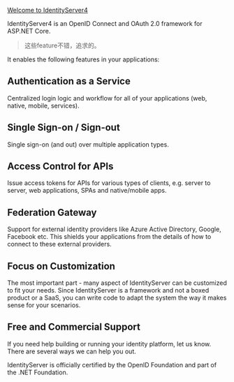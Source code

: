 [Welcome to IdentityServer4](https://identityserver4.readthedocs.io/en/release/)



IdentityServer4 is an OpenID Connect and OAuth 2.0 framework for ASP.NET Core.

> 这些feature不错，追求的。


It enables the following features in your applications:

## Authentication as a Service

Centralized login logic and workflow for all of your applications (web, native, mobile, services).

## Single Sign-on / Sign-out

Single sign-on (and out) over multiple application types.

## Access Control for APIs

Issue access tokens for APIs for various types of clients, e.g. server to server, web applications, SPAs and native/mobile apps.

## Federation Gateway

Support for external identity providers like Azure Active Directory, Google, Facebook etc. This shields your applications from the details of how to connect to these external providers.

## Focus on Customization

The most important part - many aspect of IdentityServer can be customized to fit your needs. Since IdentityServer is a framework and not a boxed product or a SaaS, you can write code to adapt the system the way it makes sense for your scenarios.

## Free and Commercial Support

If you need help building or running your identity platform, let us know. There are several ways we can help you out.

IdentityServer is officially certified by the OpenID Foundation and part of the .NET Foundation.